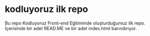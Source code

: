 # kodluyoruz ilk repo
Bu repo Kodluyoruz Front-end Eğitiminde oluşturduğumuz ilk repo. İçerisinde bir adet READ.ME ve bir adet index.html barındırıyor.
